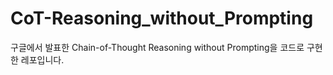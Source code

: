 # CoT-Reasoning_without_Prompting
구글에서 발표한 Chain-of-Thought Reasoning without Prompting을 코드로 구현한 레포입니다. 
